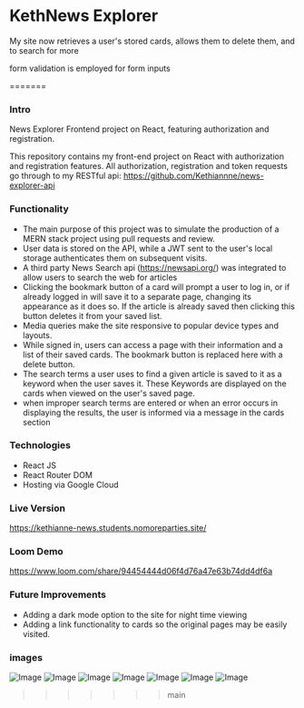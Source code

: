 
# KethNews Explorer

My site now retrieves a user's stored cards, allows them to delete them, and to search for more

form validation is employed for form inputs

=======
### Intro

News Explorer Frontend project on React, featuring authorization and registration.

This repository contains my front-end project on React with authorization and registration features.
All authorization, registration and token requests go through to my RESTful api: https://github.com/Kethiannne/news-explorer-api


### Functionality

  - The main purpose of this project was to simulate the production of a MERN stack project using pull requests and review.
  - User data is stored on the API, while a JWT sent to the user's local storage authenticates them on subsequent visits.
  - A third party News Search api (https://newsapi.org/) was integrated to allow users to search the web for articles
  - Clicking the bookmark button of a card will prompt a user to log in, or if already logged in will save it to a separate page, changing its appearance as it does so. If the article is already saved then clicking this button deletes it from your saved list.
  - Media queries make the site responsive to popular device types and layouts.
  - While signed in, users can access a page with their information and a list of their saved cards. The bookmark button is replaced here with a delete button.
  - The search terms a user uses to find a given article is saved to it as a keyword when the user saves it. These Keywords are displayed on the cards when viewed on the user's saved page.
  - when improper search terms are entered or when an error occurs in displaying the results, the user is informed via a message in the cards section

### Technologies
  - React JS
  - React Router DOM
  - Hosting via Google Cloud

### Live Version

https://kethianne-news.students.nomoreparties.site/

### Loom Demo

https://www.loom.com/share/94454444d06f4d76a47e63b74dd4df6a

### Future Improvements
  - Adding a dark mode option to the site for night time viewing
  - Adding a link functionality to cards so the original pages may be easily visited.

### images
![Image](src/images/screenshots/main-desktop.png)
![Image](src/images/screenshots/main-mobile.png)
![Image](src/images/screenshots/results.png)
![Image](src/images/screenshots/nothing-found.png)
![Image](src/images/screenshots/validation.png)
![Image](src/images/screenshots/saved-desktop.png)
![Image](src/images/screenshots/mobile-saved.png)
>>>>>>> main

